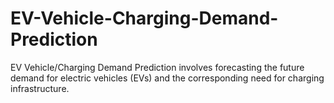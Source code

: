 # EV-Vehicle-Charging-Demand-Prediction
EV Vehicle/Charging Demand Prediction involves forecasting the future demand for electric vehicles (EVs) and the corresponding need for charging infrastructure. 
